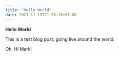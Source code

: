 ```yaml
---
title: "Hello World"
date: 2021-11-15T21:58:18+01:00
---
```


**Hello World**

This is a test blog post, going live around the world.

Oh, Hi Mark!